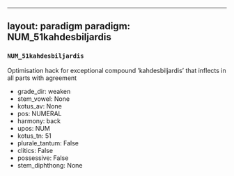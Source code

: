 
---
layout: paradigm
paradigm: NUM_51kahdesbiljardis
---
### ` NUM_51kahdesbiljardis `

Optimisation hack for exceptional compound ’kahdesbiljardis’ that inflects in all parts with agreement
* grade_dir: weaken
* stem_vowel: None
* kotus_av: None
* pos: NUMERAL
* harmony: back
* upos: NUM
* kotus_tn: 51
* plurale_tantum: False
* clitics: False
* possessive: False
* stem_diphthong: None
